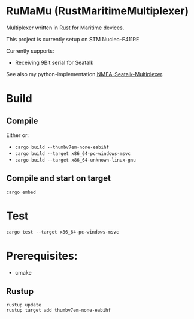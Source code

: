 # RuMaMu (**Ru**st**Ma**ritime**Mu**ltiplexer)

Multiplexer written in Rust for Maritime devices.

This project is currently setup on STM Nucleo-F411RE

Currently supports:
* Receiving 9Bit serial for Seatalk

See also my python-implementation [NMEA-Seatalk-Multiplexer](https://github.com/arnegue/NMEA-Seatalk-Multiplexer).

# Build
## Compile
Either or:
* `cargo build --thumbv7em-none-eabihf`
* `cargo build --target x86_64-pc-windows-msvc`
* `cargo build --target x86_64-unknown-linux-gnu`

## Compile and start on target
`cargo embed`

# Test
`cargo test --target x86_64-pc-windows-msvc`

# Prerequisites:
 * cmake

## Rustup
```
rustup update
rustup target add thumbv7em-none-eabihf
``` 
